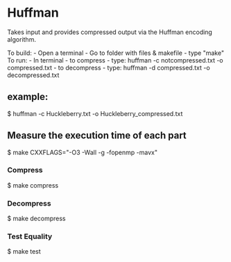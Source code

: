 # Huffman

Takes input and provides compressed output via the Huffman encoding algorithm.

To build:
    - Open a terminal
    - Go to folder with files & makefile
    - type "make"
To run:
    - In terminal
        - to compress
            - type: huffman -c notcompressed.txt -o compressed.txt
        - to decompress
            - type: huffman -d compressed.txt -o decompressed.txt

## example:
$ huffman -c Huckleberry.txt -o Huckleberry_compressed.txt


## Measure the execution time of each part
$ make CXXFLAGS="-O3 -Wall -g -fopenmp -mavx"

### Compress
$ make compress

### Decompress
$ make decompress

### Test Equality
$ make test
